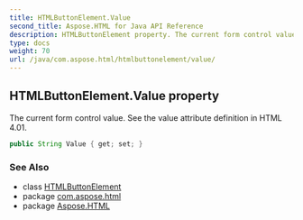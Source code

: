```yaml
---
title: HTMLButtonElement.Value
second_title: Aspose.HTML for Java API Reference
description: HTMLButtonElement property. The current form control value. See the value attribute definition in HTML 4.01
type: docs
weight: 70
url: /java/com.aspose.html/htmlbuttonelement/value/
---
```

## HTMLButtonElement.Value property

The current form control value. See the value attribute definition in HTML 4.01.

```java
public String Value { get; set; }
```

### See Also

* class [HTMLButtonElement](../)
* package [com.aspose.html](../../../com.aspose.html/)
* package [Aspose.HTML](../../../)
